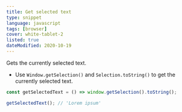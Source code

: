 ```yaml
---
title: Get selected text
type: snippet
language: javascript
tags: [browser]
cover: white-tablet-2
listed: true
dateModified: 2020-10-19
---
```


Gets the currently selected text.

- Use `Window.getSelection()` and `Selection.toString()` to get the currently selected text.

```js
const getSelectedText = () => window.getSelection().toString();

getSelectedText(); // 'Lorem ipsum'
```

